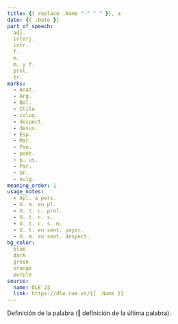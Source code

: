```yaml
---
title: {{ replace .Name "-" " " }}, a
date: {{ .Date }}
part_of_speech:
  adj.
  interj.
  intr.
  f.
  m.
  m. y f.
  prnl.
  tr.
marks:
  - Anat.
  - Arg.
  - Bol.
  - Chile
  - coloq.
  - despect.
  - desus.
  - Esp.
  - Mar.
  - Pan.
  - poét.
  - p. us.
  - Par.
  - Ur.
  - vulg.
meaning_order: 1
usage_notes:
  - Apl. a pers.
  - U. m. en pl.
  - U. t. c. prnl.
  - U. t. c. s.
  - U. t. c. s. m.
  - U. t. en sent. peyor.
  - U. m. en sent. despect.
bg_color:
  blue
  dark
  green
  orange
  purple
source:
  name: DLE 23
  link: https://dle.rae.es/{{ .Name }}
---
```


Definición de la palabra (‖ definición de la última palabra).

